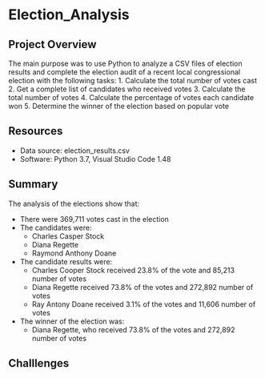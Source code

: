 # Election_Analysis

## Project Overview 
The main purpose was to use Python to analyze a CSV files of election results and complete the election audit of a recent local congressional election with the following tasks:
    1. Calculate the total number of votes cast
    2. Get a complete list of candidates who received votes
    3. Calculate the total number of votes
    4. Calculate the percentage of votes each candidate won 
    5. Determine the winner of the election based on popular vote 

## Resources 
- Data source: election_results.csv
- Software: Python 3.7, Visual Studio Code 1.48 

## Summary 
The analysis of the elections show that: 
- There were 369,711 votes cast in the election 
- The candidates were:
  - Charles Casper Stock 
  - Diana Regette 
  - Raymond Anthony Doane
- The candidate results were: 
  - Charles Cooper Stock received 23.8% of the vote and 85,213 number of votes 
  - Diana Regette received 73.8% of the votes and 272,892 number of votes
  - Ray Antony Doane received 3.1% of the votes and 11,606 number of votes
- The winner of the election was:
  - Diana Regette, who received 73.8% of the votes and 272,892 number of votes 

## Challlenges